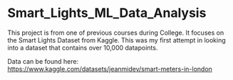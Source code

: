 # Smart_Lights_ML_Data_Analysis
This project is from one of previous courses during College. It focuses on the Smart Lights Dataset from Kaggle. This was my first attempt in looking into a dataset that contains over 10,000 datapoints.  

Data can be found here: https://www.kaggle.com/datasets/jeanmidev/smart-meters-in-london
